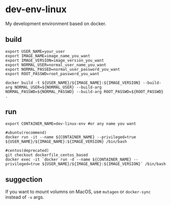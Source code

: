 # dev-env-linux
My development environment based on docker.

## build
```shell
export USER_NAME=your_user
export IMAGE_NAME=image_name_you_want
export IMAGE_VERSION=image_version_you_want
export NORMAL_USER=normal_user_name_you_want
export NORMAL_PASSED=normal_user_password_you_want
export ROOT_PASSWD=root_password_you_want

docker build -t ${USER_NAME}/${IMAGE_NAME}:${IMAGE_VERSION} --build-arg NORMAL_USER=${NORMAL_USER} --build-arg NORMAL_PASSWD=${NORMAL_PASSWD} --build-arg ROOT_PASSWD=${ROOT_PASSWD} .
```

## run
```shell
export CONTAINER_NAME=dev-linux-env #or any name you want

#ubuntu(recommend)
docker run -it --name ${CONTAINER_NAME} --privileged=true ${USER_NAME}/${IMAGE_NAME}:${IMAGE_VERSION} /bin/bash

#centos(deprecated)
git checkout dockerfile_centos_based
docker exec -it `docker run -d --name ${CONTAINER_NAME} --privileged=true ${USER_NAME}/${IMAGE_NAME}:${IMAGE_VERSION}` /bin/bash
```

## suggection
If you want to mount volumns on MacOS, use `mutagen` or `docker-sync` instead of `-v` args.

